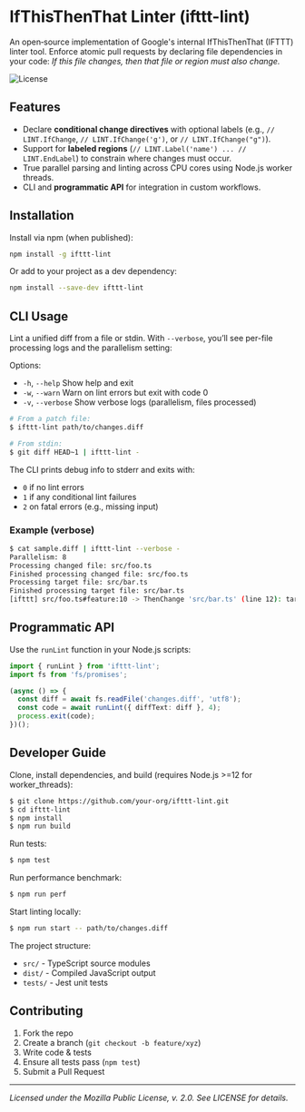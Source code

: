 # IfThisThenThat Linter (ifttt-lint)

An open‑source implementation of Google's internal IfThisThenThat (IFTTT) linter tool. Enforce atomic pull requests by declaring file dependencies in your code: _If this file changes, then that file or region must also change._

![License](https://img.shields.io/badge/license-MPL%202.0-blue.svg)

## Features
- Declare **conditional change directives** with optional labels (e.g., `// LINT.IfChange`, `// LINT.IfChange('g')`, or `// LINT.IfChange("g")`).
- Support for **labeled regions** (`// LINT.Label('name') ... // LINT.EndLabel`) to constrain where changes must occur.
- True parallel parsing and linting across CPU cores using Node.js worker threads.
- CLI and **programmatic API** for integration in custom workflows.

## Installation
Install via npm (when published):
```bash
npm install -g ifttt-lint
```
Or add to your project as a dev dependency:
```bash
npm install --save-dev ifttt-lint
```

## CLI Usage
Lint a unified diff from a file or stdin. With `--verbose`, you’ll see per-file processing logs and the parallelism setting:

Options:
- `-h`, `--help`     Show help and exit
- `-w`, `--warn`     Warn on lint errors but exit with code 0
- `-v`, `--verbose`  Show verbose logs (parallelism, files processed)

```bash
# From a patch file:
$ ifttt-lint path/to/changes.diff

# From stdin:
$ git diff HEAD~1 | ifttt-lint -
```
The CLI prints debug info to stderr and exits with:
- `0` if no lint errors
- `1` if any conditional lint failures
- `2` on fatal errors (e.g., missing input)

### Example (verbose)
```bash
$ cat sample.diff | ifttt-lint --verbose -
Parallelism: 8
Processing changed file: src/foo.ts
Finished processing changed file: src/foo.ts
Processing target file: src/bar.ts
Finished processing target file: src/bar.ts
[ifttt] src/foo.ts#feature:10 -> ThenChange 'src/bar.ts' (line 12): target file 'src/bar.ts' not changed.
```

## Programmatic API
Use the `runLint` function in your Node.js scripts:
```ts
import { runLint } from 'ifttt-lint';
import fs from 'fs/promises';

(async () => {
  const diff = await fs.readFile('changes.diff', 'utf8');
  const code = await runLint({ diffText: diff }, 4);
  process.exit(code);
})();
```

## Developer Guide
Clone, install dependencies, and build (requires Node.js >=12 for worker_threads):
```bash
$ git clone https://github.com/your-org/ifttt-lint.git
$ cd ifttt-lint
$ npm install
$ npm run build
```
Run tests:
```bash
$ npm test
```
Run performance benchmark:
```bash
$ npm run perf
```
Start linting locally:
```bash
$ npm run start -- path/to/changes.diff
```

The project structure:
- `src/` - TypeScript source modules
- `dist/` - Compiled JavaScript output
- `tests/` - Jest unit tests

## Contributing
1. Fork the repo
2. Create a branch (`git checkout -b feature/xyz`)
3. Write code & tests
4. Ensure all tests pass (`npm test`)
5. Submit a Pull Request

---
_Licensed under the Mozilla Public License, v. 2.0. See LICENSE for details._
